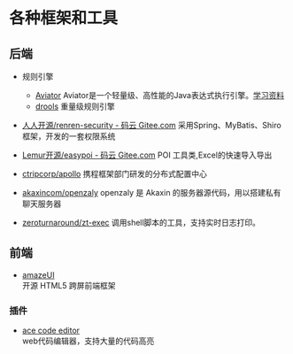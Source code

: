 # 各种框架和工具

## 后端

- 规则引擎
  - [Aviator](http://fnil.net/aviator/)
    Aviator是一个轻量级、高性能的Java表达式执行引擎。[学习资料](http://loveshisong.cn/%E7%BC%96%E7%A8%8B%E6%8A%80%E6%9C%AF/2016-02-24-%E8%A1%A8%E8%BE%BE%E5%BC%8F%E5%BC%95%E6%93%8Eaviator.html)
  - [drools](http://www.drools.org/) 重量级规则引擎

- [人人开源/renren-security - 码云 Gitee.com](https://gitee.com/babaio/renren-security) 采用Spring、MyBatis、Shiro框架，开发的一套权限系统

- [Lemur开源/easypoi - 码云 Gitee.com](https://gitee.com/lemur/easypoi) POI 工具类,Excel的快速导入导出

- [ctripcorp/apollo](https://github.com/ctripcorp/apollo) 携程框架部门研发的分布式配置中心

- [akaxincom/openzaly](https://github.com/akaxincom/openzaly) openzaly 是 Akaxin 的服务器源代码，用以搭建私有聊天服务器

- [zeroturnaround/zt-exec](https://github.com/zeroturnaround/zt-exec)  调用shell脚本的工具，支持实时日志打印。

## 前端

- [amazeUI](http://amazeui.org/)  
  开源 HTML5 跨屏前端框架

### 插件

- [ace code editor](https://ace.c9.io/)  
  web代码编辑器，支持大量的代码高亮
